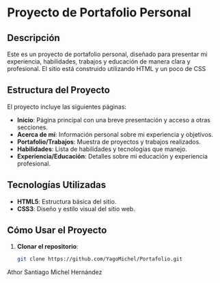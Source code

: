 # Proyecto de Portafolio Personal

## Descripción

Este es un proyecto de portafolio personal, diseñado para presentar mi experiencia, habilidades, trabajos y educación de manera clara y profesional. El sitio está construido utilizando HTML y un poco de CSS

## Estructura del Proyecto

El proyecto incluye las siguientes páginas:

- **Inicio**: Página principal con una breve presentación y acceso a otras secciones.
- **Acerca de mí**: Información personal sobre mi experiencia y objetivos.
- **Portafolio/Trabajos**: Muestra de proyectos y trabajos realizados.
- **Habilidades**: Lista de habilidades y tecnologías que manejo.
- **Experiencia/Educación**: Detalles sobre mi educación y experiencia profesional.


## Tecnologías Utilizadas

- **HTML5**: Estructura básica del sitio.
- **CSS3**: Diseño y estilo visual del sitio web.


## Cómo Usar el Proyecto

1. **Clonar el repositorio**:
   ```bash
   git clone https://github.com/YagoMichel/Portafolio.git


Athor Santiago Michel Hernández
